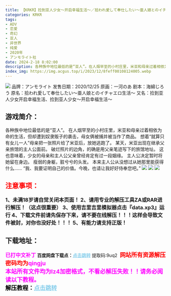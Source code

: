 ```yaml
---
title: 【KRKR】捡到亚人少女～开启幸福生活～／拾われ愛して奉仕したい～亜人娘とのイチャエロ生活～
categories: KRKR
tags:
- ADV
- 恋爱
- 奇幻
- 亚人
- 异世界
- 纯爱
- 2020年
- アンモライト社
date: 2024-2-18 8:02:00
description: 各种族中地位最低的是“亚人”。在人烟罕至的小村庄里，米亚和母亲过着相依为命的生活，但却遭到奴隶贩子的袭击，母女俩被捕并被当作了商品。想着“就算只有女儿一人”母亲把一张照片给了米亚后，放她逃跑了。某天，米亚出现在继承父亲旅馆的主人公面前。破烂照片的边角，的确是用父亲笔迹写下的旅馆地址。这也意味着，少女的母亲和主人公父亲曾经肯定有过一段姻缘。
index_img: https://img.acgus.top/i/2023/12/8feff00108124005.webp
---
```

![](https://img.acgus.top/i/2023/12/8feff00108124005.webp)
品牌：アンモライト
发售日期：2020/12/25
原画：一河のあ
剧本：海綿じろう
原名：拾われ愛して奉仕したい～亜人娘とのイチャエロ生活～
又名：捡到亚人少女开启幸福生活、捡到亚人少女～开启幸福生活～

## 游戏简介：
各种族中地位最低的是“亚人”。
在人烟罕至的小村庄里，米亚和母亲过着相依为命的生活，但却遭到奴隶贩子的袭击，母女俩被捕并被当作了商品。
想着“就算只有女儿一人”母亲把一张照片给了米亚后，放她逃跑了。
某天，米亚出现在继承父亲旅馆的主人公面前。
破烂照片的边角，的确是用父亲笔迹写下的旅馆地址。
这也意味着，少女的母亲和主人公父亲曾经肯定有过一段姻缘。
主人公决定暂时将她留在身边。
瘦弱的身躯，脏兮兮的头发。
本来主人公从没想过从她那里能获得什么……
“我、我要证明自己的价值。今晚，也请让我好好侍奉您吧。”
![](https://img.acgus.top/i/2023/12/2eb05450c9124017.webp)
![](https://img.acgus.top/i/2023/12/7789845577124012.webp)
![](https://img.acgus.top/i/2023/12/c0130b6e10124008.webp)




## <font color=#FF0000 >注意事项：</font>
<font size=3><b>1、未满18岁请自觉关闭本页面！
2、请用专业的解压工具ZA或RAR进行解压！（这点很重要）
3、使用吉里吉里模拟器点击『data.xp3』运行
4、下载文件前请先保存下来，请不要在线解压！！！这样会导致文件被封，对你也没好处！！！
5、有能力请支持正版！</b></font>

## 下载地址：
<font color=#FF00FF size=3><b>已打中文补丁</b></font>
<b>百度网盘下载点：</b><a href="https://pan.baidu.com/s/1LCb6N3KIG_4fmz4hpoRH-Q?pwd=9uq2" style="color: #87CEEB;"><b>点击跳转</b></a> 提取码:9uq2
<a style="padding: 0" href="https://post.qingju.org/AD/"><img style="max-width:100%" src="https://img.acgus.top/i/2024/07/478f689b8021d8d499ab43d21acf137a.gif" alt=""></a>
<b><font color=#FF0000 size=4>网站所有资源解压密码均为</b></font><b><font color=#FF00FF size=4>qingju</font><font color=#FF0000 ></font></b><br><b><font color=#FF00FF size=4>本站所有文件均为lz4加密格式，不看必解压失败！！请务必阅读以下教程。</b></font><br><b><font color=#000 size=4>解压教程：</b><a href="https://post.qingju.org/tutorial/000/" style="color: #87CEEB;"><b>点击跳转</b></a>